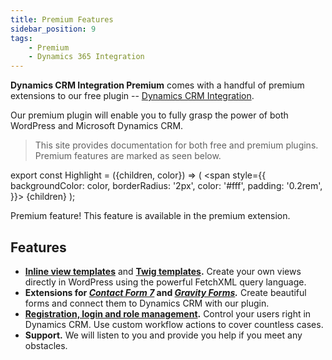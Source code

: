 ```yaml
---
title: Premium Features
sidebar_position: 9
tags:
    - Premium
    - Dynamics 365 Integration
---
```


**Dynamics CRM Integration Premium** comes with a handful of premium extensions to our free plugin&nbsp;-- [Dynamics CRM Integration](https://wordpress.org/plugins/integration-dynamics/).

Our premium plugin will enable you to fully grasp the power of both WordPress and Microsoft Dynamics CRM.

> This site provides documentation for both free and premium plugins. Premium features are marked as seen below.

export const Highlight = ({children, color}) => (
  <span
    style={{
      backgroundColor: color,
      borderRadius: '2px',
      color: '#fff',
      padding: '0.2rem',
    }}>
    {children}
  </span>
);

<Highlight color="#25c2a0">Premium feature! This feature is available in the premium extension.</Highlight>

## Features

- **[Inline view templates](./views/#inline-views)** and **[Twig templates](./twig.md).** Create your own views directly in WordPress using the powerful FetchXML query language.
- **Extensions for [*Contact Form 7*](./3rd-party/#contact-form-7) and *[Gravity Forms](./3rd-party/#gravity-forms).*** Create beautiful forms and connect them to Dynamics CRM with our plugin.
- **[Registration, login and role management](./authentication.md).** Control your users right in Dynamics CRM. Use custom workflow actions to cover countless cases.
- **Support.** We will listen to you and provide you help if you meet any obstacles.
